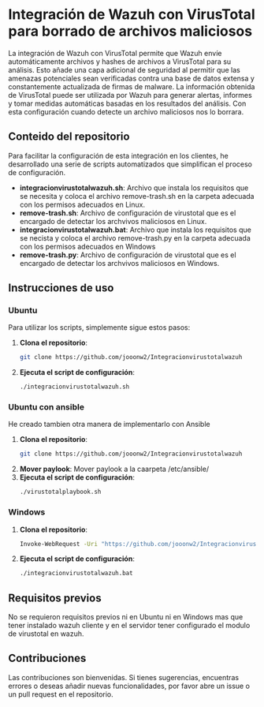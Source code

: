 # Integración de Wazuh con VirusTotal para borrado de archivos maliciosos

La integración de Wazuh con VirusTotal permite que Wazuh envíe automáticamente archivos y hashes de archivos a VirusTotal para su análisis. Esto añade una capa adicional de seguridad al permitir que las amenazas potenciales sean verificadas contra una base de datos extensa y constantemente actualizada de firmas de malware. La información obtenida de VirusTotal puede ser utilizada por Wazuh para generar alertas, informes y tomar medidas automáticas basadas en los resultados del análisis. Con esta configuración cuando detecte un archivo maliciosos nos lo borrara.

## Conteido del repositorio

Para facilitar la configuración de esta integración en los clientes, he desarrollado una serie de scripts automatizados que simplifican el proceso de configuración. 
- **integracionvirustotalwazuh.sh**: Archivo que instala los requisitos que se necesita y coloca el archivo remove-trash.sh en la carpeta adecuada con los permisos adecuados en Linux.
- **remove-trash.sh**: Archivo de configuración de virustotal que es el encargado de detectar los archvivos maliciosos en Linux.
- **integracionvirustotalwazuh.bat**: Archivo que instala los requisitos que se necista y coloca el archivo remove-trash.py en la carpeta adecuada con los permisos adecuados en Windows
- **remove-trash.py**: Archivo de configuración de virustotal que es el encargado de detectar los archvivos maliciosos en Windows.
## Instrucciones de uso
### Ubuntu

Para utilizar los scripts, simplemente sigue estos pasos:

1. **Clona el repositorio**:
    ```bash
    git clone https://github.com/jooonw2/Integracionvirustotalwazuh
    ```
2. **Ejecuta el script de configuración**:
    ```bash
    ./integracionvirustotalwazuh.sh
    ```
### Ubuntu con ansible
He creado tambien otra manera de implementarlo con Ansible
1. **Clona el repositorio**:
    ```bash
    git clone https://github.com/jooonw2/Integracionvirustotalwazuh
    ```
2. **Mover paylook**:
    Mover paylook a la caarpeta /etc/ansible/
2. **Ejecuta el script de configuración**:
    ```bash
    ./virustotalplaybook.sh
    ```
### Windows

1. **Clona el repositorio**:
    ```bash
    Invoke-WebRequest -Uri "https://github.com/jooonw2/Integracionvirustotalwazuh.git" -OutFile "Integracionvirustotalwazuh"
    ```
2. **Ejecuta el script de configuración**:
    ```bash
    ./integracionvirustotalwazuh.bat
    ```
## Requisitos previos
No se requieron requisitos previos ni en Ubuntu ni en Windows mas que tener instalado wazuh cliente y en el servidor tener configurado el modulo de virustotal en wazuh.
## Contribuciones

Las contribuciones son bienvenidas. Si tienes sugerencias, encuentras errores o deseas añadir nuevas funcionalidades, por favor abre un issue o un pull request en el repositorio.
